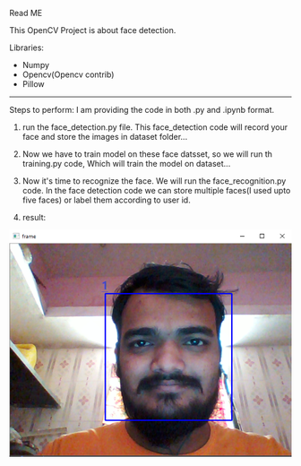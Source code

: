 Read ME

This OpenCV Project is about face detection.

Libraries:

- Numpy
- Opencv(Opencv contrib)
- Pillow

---

Steps to perform:
I am providing the code in both .py and .ipynb format.

1. run the face_detection.py file.
  This face_detection code will record your face and store the images in dataset folder...
  
 2. Now we have to train model on these face datsset, so we will run th training.py code,
  Which will train the model on dataset...
  
  3. Now it's time to recognize the face.
    We will run the face_recognition.py code.
    In the face detection code we can store multiple faces(I used upto five faces) or label them according to user id.
    
  4. result: 
  
  ![Face](https://raw.githubusercontent.com/swapnilbhange/OpenCV-Projects/main/Face%20detection/Dataset/Screenshot%20(386).png)
